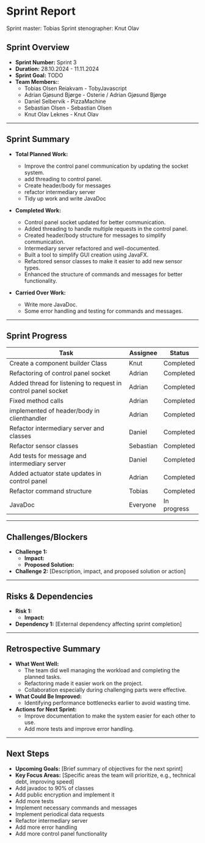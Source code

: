 # **Sprint Report**

Sprint master: Tobias
Sprint stenographer: Knut Olav

## **Sprint Overview**
- **Sprint Number:** Sprint 3
- **Duration:** 28.10.2024 - 11.11.2024
- **Sprint Goal:** TODO
- **Team Members:**:
    - Tobias Olsen Reiakvam - TobyJavascript
    - Adrian Gjøsund Bjørge - Osterie / Adrian Gjøsund Bjørge
    - Daniel Selbervik - PizzaMachine
    - Sebastian Olsen - Sebastian Olsen
    - Knut Olav Leknes - Knut Olav

---

## **Sprint Summary**
- **Total Planned Work:**
    - Improve the control panel communication by updating the socket system.
    - add threading to control panel.
    - Create header/body for messages
    - refactor intermediary server
    - Tidy up work and write JavaDoc

- **Completed Work:**
    - Control panel socket updated for better communication.
    - Added threading to handle multiple requests in the control panel.
    - Created header/body structure for messages to simplify communication.
    - Intermediary server refactored and well-documented.
    - Built a tool to simplify GUI creation using JavaFX.
    - Refactored sensor classes to make it easier to add new sensor types.
    - Enhanced the structure of commands and messages for better functionality.

- **Carried Over Work:**
    - Write more JavaDoc.
    - Some error handling and testing for commands and messages.

---

## **Sprint Progress**
| Task                                                          | Assignee  | Status      |
|---------------------------------------------------------------|-----------|-------------|
| Create a component builder Class                              | Knut      | Completed   |
| Refactoring of control panel socket                           | Adrian    | Completed   |
| Added thread for listening to request in control panel socket | Adrian    | Completed   |
| Fixed method calls                                            | Adrian    | Completed   |
| implemented of header/body in clienthandler                   | Adrian    | Completed   |
| Refactor intermediary server and classes                      | Daniel    | Completed   |
| Refactor sensor classes                                       | Sebastian | Completed   |
| Add tests for message and intermediary server                 | Daniel    | Completed   |
| Added actuator state updates in control panel                 | Adrian    | Completed   |
| Refactor command structure                                    | Tobias    | Completed   |
| JavaDoc                                                       | Everyone  | In progress |
---

## **Challenges/Blockers**
- **Challenge 1:** 
  - **Impact:** 
  - **Proposed Solution:** 
- **Challenge 2:** [Description, impact, and proposed solution or action]

---

## **Risks & Dependencies**
- **Risk 1:**
  - **Impact:**
- **Dependency 1:** [External dependency affecting sprint completion]

---

## **Retrospective Summary**
- **What Went Well:**
  - The team did well managing the workload and completing the planned tasks.
  - Refactoring made it easier work on the project.
  - Collaboration especially during challenging parts were effective.
- **What Could Be Improved:**
  - Identifying performance bottlenecks earlier to avoid wasting time.
- **Actions for Next Sprint:**
  - Improve documentation to make the system easier for each other to use.
  - Add more tests and improve error handling.

---

## **Next Steps**
- **Upcoming Goals:** [Brief summary of objectives for the next sprint]
- **Key Focus Areas:** [Specific areas the team will prioritize, e.g., technical debt, improving speed]
- Add javadoc to 90% of classes
- Add public encryption and implement it
- Add more tests
- Implement necessary commands and messages
- Implement periodical data requests
- Refactor intermediary server
- Add more error handling
- Add more control panel functionality 
